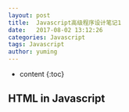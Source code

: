 ```yaml
---
layout: post
title:  Javascript高级程序设计笔记1
date:   2017-08-02 13:12:26
categories: Javascript
tags: Javascript
author: yuming
---
```


* content
{:toc}



## HTML in Javascript

### <script>

#### script代码块：
Javascript在HMTL中的代码块是由`<script type="text/javascript"></script>`tag分割的代码段。需要注意的是：
> JS是按照代码块来进行编译和执行的，代码块间相互独立，但变量和方法共享。
```html
<script type="text/javascript">
      alert(block2Msg); //typeError
      var block1Msg = "Here is block 1 variable";
</script>
<script type="text/javascript">
      var block2Msg = "Here is block 2 variable";
      alert(block1Msg); //"Here is block 1 variable"
</script>
```
可见，代码块之间的变量和方法是共享的。那为什么此处的`alert(block2Msg);`会是typeError呢？如果我们把这两个代码块写在一起，按照变量声明提起的原则，应该alert的是`undefined`才对。
```html
<script type="text/javascript">
      alert(block2Msg); //undefined
      var block1Msg = "Here is block 1 variable";
      var block2Msg = "Here is block 2 variable";
      alert(block1Msg); //"Here is block 1 variable"
</script>
```
事实确实也是这样的。那这两者之间的区别是哪里来的呢？原因就在于，`<script>`代码块在HTML文档流中的顺序执行：
**浏览器在解析HTML文档流时，如果遇到一个`<script>`标签，则JavaScript解释器会等到这个代码块都加载完后，先对代码块进行预编译，然后再执行。执行完毕后，浏览器会继续解析下面的HTML文档流，同时JavaScript解释器也准备好处理下一个代码块。**
所以说，当执行到第一个代码块时，script里并没有对block1Msg的声明，也就自然不会有变量声明提起的问题。


那这意味着什么呢？
- 如果你的网站有很慢的脚本在页面较前部分被加载，你的网页加载就会被显著拖慢。
- 后加载的脚本可以依赖先加载的脚本。
- 当前脚本之前的 DOM 节点才可以在当前 JavaScript 中被访问。

这三点使得我们需要考虑script代码块在HTML中的放置顺序。那我们能不能不通过更改HTML的放置顺序来改变script的执行顺序呢？答案是可以的。

#### 如何改变script的执行顺序？
为了安全起见，我们一般在页面初始化完毕之后才允许JavaScript代码执行，这样可以避免网速对JavaScript执行的影响，同时也避开了HTML文档流对于JavaScript执行的限制。
`<script>`的若干属性会影响代码的执行顺序，比如`async`, `defer`。具体内容放到下一节。此处我们着重讨论的load的过程。

#### script属性：
1. async: 表示立即下载脚本，但不妨碍页面其他操作，只对外部脚本有效。 表示“先下载，不用马上执行，但是下载完后会执行”
   example：
   ```html
   <script type="text/javascript" async src="example1.js"></script>
   <script type="text/javascript" async src="example2.js"></script>
   ```
   理论上讲，example1.js与example2.js异步加载，所以不存在顺序。确保相互之间互不依赖。建议不要在加载期间修改DOM。
   异步脚本会在页面load event前执行。因此，定义一个页面需要的变量或函数在`async`的代码中是不行的，因为你没有方法知道什么时候`async`代码将会被实际执行。
2. charset: 通过src属性指定的代码的字符集。
3. defer：与async相对，也是控制解析script的时间，只对外部脚本有效。表示“等待页面解析完成之后执行”
   example：
   ```html
   <script type="text/javascript" defer = "defer" src="example1.js"></script>
   <script type="text/javascript" defer = "defer" src="example2.js"></script>
   ```
   大致等价于将你的脚本绑定到`DOMContentedLoaded`事件，或者使用`jQuery.ready`。当这个代码被执行，`DOM`中的一切元素都可用。不同于`async`，所有加了`defer`的脚本将会按照它们出现在`TML`页面中的顺序执行，它只是推迟到`HTML`页面解析完毕后开始执行。


   > defer vs async 
   1、相同点:  
    (1)、加载文件时不阻塞页面渲染；
    (2)、对于inline的script无效；
    (3)、使用这两个属性的脚本中不能调用document.write方法；
    (4)、有脚本的onload的事件回调；
    (5)、允许不定义属性值，仅仅使用属性名；
    2、不同点

    (1)、每一个async属性的脚本都在它下载结束之后立刻执行，同时会在window的load事件之前执行。所以就有可能出现脚本执行顺序被打乱的情况；

    (2)、每一个defer属性的脚本都是在页面解析完毕之后，按照原本的顺序执行，同时会在document的DOMContentLoaded之前执行。

 



   > 注：最好只包含一个延迟脚本，理论上讲，example1.js会先于example2.js被执行。但是现实中，延迟脚本不一定按照顺序执行，比如我们并不知道example1.js还是example2.js谁会先被load.
4. language: replaced by type
5. type: 表示编写代码用的脚本语言的内容类型(MIME类型)。常用的MIME类型诸如`text/javascript`, `text/ecmascript`。服务器在传送JS文件时用的MIME类型通常为`application/x-javascript`，但是在type中设置可能导致脚本被忽略。
6. src: 包含执行代码的外部文件。如果要包含外部Javascript文件，src是必须的
   Example:
    ```html
    <script type="text/javascript" src = 'example.js'></script>
    ```
   > 注：外部文件与解析嵌入式Javascript一样，解析外部文件时，页面处理会暂停。
   
   > 注：带有src属性的`<scipt>`元素不应在其`<scipt>`与`</scipt>`间包含JS代码，不然嵌入的代码会被忽略




### External JavaScript Source vs Embedded Javascript Code
+ maintainable:
+ Cacheable: If both pages use same js file, will only need to load once.
+ For future: compatible with XHTML



## Syntax

### ECMAScript
区分大小写  
标识符： Camel  
#### Strict Mode: 
   ECMAScript 5 引入Strict Mode,为Javascript定义了一种不同的解析与执行模型。
1. 整个脚本启动严格模式：
   ``` 
   *use strict*;
   ```

2. 指定函数在严格模式下运行
   ```javascript
   function foo(){
     *use strict*;
     // function body
   }
   ```
 
#### 分号
EMCASCript用分号结尾，省略分号，则由解析器确定语句结尾。
```javascript
var sum = a + b  // no comma, not recommend
var diff = a -b; // recommend
```
使用逗号的好处有很多，比如
1. 放心的删除多余空格压缩code
2. 增进代码性能，因为解析器不必花时间推测应该在哪里插入分号了。


## 变量

Javascript的变量是松散类型的，每个变量只是一个用于保存值的占位符而已。需要`var` 操作符定义变量名， 如    
```
var message; // if not assigned, the value will be undefined
var message = "hello"
```
> 注：初始化变量并不会把它标记为特殊类型，比如字符串，只是赋值给变量，因此可以随便给变量赋别的值  
> Question? : How to detect the type then? Constructor? Prototype?



### 数据类型
#### 基本类型
##### Undefined:
声明的未赋值变量和未声明变量都是undefined.
##### Null:
null表示空对象指针, 如果定义变量准备在将来保存object，建议将变量初始化为null，方便变量是否已经保存了对象的引用，如
```javascript
if(car != null){
    // car operations
}
```
`undefined` 派生自 `null`，所以相等性测试为true
```javascript
var car = null;
tyoeof car // 'object'
alert(null == undefined); //true
```

##### Boolean:
true or false, 只有两个值。
函数Boolean()可以用来把其他type转化为boolean，比如
```javascript
var foo = "hello world!";
var fooAsBoolean = Boolean(foo); //true
```
Boolean()转化规则为

Datatype | convert as `true`  | convert as `false`
--------| --------- | --------
number | not 0 or NaN   | 0 or NaN
object | object | null
string | not empty | ""
undefined | n/a | undefined

这个在if判断语句里十分有用，比如
```javascript
var msg = "Hello my lady!"
if(msg) { //true;
    alert('Ya my lord!') 
}

```


##### Number:
常见number几种值为整数，浮点数，科学计数法
```javascript
 var intNum = 7;
 var floating1 = 1.0
 var floating2 = .34567 //valid,not recommend
 var floating3 = 3.1415e7; //31415000
```
> floating number 最高精度为17位小数，但是计算时候有误差
> ```javascript
>  var a = 0,1, b = 0.2;  
>  if( a + b == 0.3) { // indeed a + b is 0.30000000000000004, 正好为17位小数， so false 
>    alert("it is 0.3"):
>  }
>  ```


数值范围：
`Number.MIN_VALUE`在大多数浏览器是`5e-324`， `Number.MAX_VALUE`在大多数浏览器是`1.7976931348623157e+308`。超过的值为`Infinity`, `Infinity`有正负，但是`Infinity`不能参与计算，

NaN
Not a number, 表示一个本来要返回数值的操作数未返回的情况，比如除以0. 

NaN有以下几个特点：
1. 所有涉及NaN的操作都会返回NaN
```javascript
 console.log(NaN/0); //  NaN
```
2. NaN与任何值不相等
```javascript
 console.log(NaN == NaN) // false;
 console.log(NaN === NaN) // false; 
```

所以判断`NaN`需要用新的方法，`isNaN()`， `isNaN`接到值之后，尝试将这个值转换为数值，任何不能被转换为数值的值都会返回true。注意，string比如`"10"`或者boolean都可以转换为数值。

```javascript
isNaN(NaN); // true
isNaN(10); // false
isNaN("10"); //false
isNaN("blue"); // true, can not be converted to Num
isNaN(true); // false, convert to 1
var object1 = function(){return 1;}; // define a object object1
isNaN(object1); //true, use what the object return to judge

```
数值转换：  
主要的几种转换方法为 
- Number()  
- parseInt()  
- parseFloat()  


函数 | Number()| parseInt()| parseFloat() 
----|  ----- | ------ | -----
Input type |  all type    |  string only   |  string only    
boolean |  true ->1; false -> 0;    | NaN  |  NaN   
null | 0 | NaN | NaN
undefined | NaN | NaN | NaN
string | 数字 -> 数字，可以转换十进制，十六进制，浮点型；其他格式为NaN | 从左往右解析，直到遇到非数字字符 | 解析到无效字符，比如第二个小数点
"" |  0 | NaN  | NaN
前导0 | 解析进制 | 解析进制  | 始终忽略，因此只解析十进制



一些具体例子：
```javascript
 var num1 = Number("Hello"); // NaN
 var num2 = Number(""); //0
 var num3 = Number("00001.1"); // 1,1
 var num4 = Number(true); //1
 var num5 = Number(false); //0
 var num6 = parseInt("666laotie"); // 666
 var num7 = parseInt(""); // NaN
 var num8 = parseInt(22.5); // 22
 var num9 = parseInt("070"); // 56(八进制)
 var num10 = parseInt("70"); // 70
 var num11 = parseInt("0xf"); // 15(十六进制)
 var num12 = parseFloat("666laotie"); // 666
 var num13 = parseFloat("0xA"); // 0
 var num14 = parseFloat("1.23"); // 1.23
 var num15 = parseFloat("1.2.3"); // 1.2
 var num16 = parseFloat("0666"); // 666

```


`parseInt()` 在解析八进制、十六进制这种字符串时，ECMAScript 3 和 5 存在分歧。因此，`parseInt()`提供了第二个参数，转换基数。比如
```javascript
var num = parseInt("0xAF", 16); //175
var num1 = parseInt("AF",16); //175
var num2 = parseInt("AF); //NaN 
```




##### String:
Javascript中的字符串是不可变的。
字符串比较：

转化为string：
1. toString():
对于null，undefined无效
```javascript
var value1 = 10, value2 = true, value3 = null; value4;
value1.toString(); // "10"
value2.toString(); // "true"
value3.toString(); // syntax error
value4.toString(); // syntax error
```
2. String():
适用于null,undefined,其他情况与`toString()`完全一样 
```javascript
var value1 = 10, value2 = true, value3 = null; value4;
String(value1); // "10"
String(value2); // "true"
String(value3); // "null"
String(value4); // "undefined"
```



#### 复杂类型
##### Object
Object本质上是由一组无序的名值组成。

#### 如何判断类型？
1. 基本类型：
typeof

2. 复杂类型：

instanceof

```javascript
result = variable instanceof constructor;
var person = new Object();
person instanceof Object; // true
var no_person;
no_person instanceof Object; // false
null instanceof Object; //false, as null is a basic type

var a = "person";
a instanceof String; // false, 基本类型不能使用instanceof, 用typeof
```

所有引用类型的值都是Object的实例.




### 操作符
#### 相等
1. "==" & "!="
比较规则：
  - bool, false -> 0, true -> 1
  - string vs number, 先把string换成number
  - Object vs not Object, valueof(Object)

  特殊情况
 
 statement |  value | statement |  value
 --- | ---| --- | ----
 null = undefined | true | "NaN" == NaN | false
 "5" == 5 | true | false == 0 | true
 null == 0 |false |   |  
  



2. "===" & "!=="   
比较之前不转换操作数，因此只在操作数未转换前就相等时才返回true。
```javascript
 null === undefined // false, not same type
 "55" === 55 //false, not same type
```




### 函数


#### return:
Function不需要有return 语句，例子：
```javascript
function foo(n1,n2){
    return n1+n2;
} // return n1 + n2

function nuts(){
    return;
} // return undefined

function foo(){
    console.log("hello my lady!")
} // return undefined

```


#### Arguments
Javascript function 使用一个arguments数组传入参数。因此，在函数体内也可以通过`arguments`对象访问参数数组，从而获取传递给函数的参数。使用`length`判断传递了多少参数。
```javascript
function alertArgs() {
    alert(arguments.length);
}
```
可以用这个方式让函数接收任意个参数并且分别实现功能。
```javascript
function showState(){
    if(arguments.length == 1){
        alert("single");
    }
    else if(arguments.length == 2){
        alert("married");
    }
    else {
        alert("???");
    }
}


showState("me"); // "single"
showState("me", "you"); //"married"
showState(); // "???"
```
arguments 可以与命名了的参数一起用，比如
```javascript
function doAdd(num1, num2){
    if(arguments.length == 1){
        alert(num1 + 10); //if no num2, by default add 10
    } else if(arguments.length == 2){
        alert(arguments[0] + num2);
    }
}
```
> 注： 此处有一点要注意，看这个例子
> ```javascript
> function doAdd(num1, num2) {
>   arguments[1] = 10;
>   alert(arguments[0] + num2);
> }
> doAdd(20,30); // 20 + 10 =30
> ```
> arguments中的值会自动反映到对应的参数中，比如此处`arguments[1]`会对应到`num2`。但是，这两个值并不在相同的内存空间中，只是值会同步。
>

> 注: ECMAScript中的所有参数传递的都是值，不可能通过引用传递参数（ref）

因为Javascript没有检测参数长度或者参数类型，因此不可以overload。
